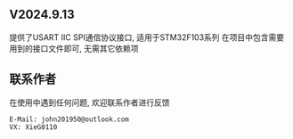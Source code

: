 ## V2024.9.13 
提供了USART IIC SPI通信协议接口, 适用于STM32F103系列 
在项目中包含需要用到的接口文件即可, 无需其它依赖项 
## 联系作者 
在使用中遇到任何问题, 欢迎联系作者进行反馈 
```
E-Mail: john201950@outlook.com
VX: XieG0110
```
